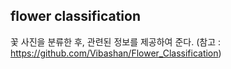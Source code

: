 ## flower classification

꽃 사진을 분류한 후, 관련된 정보를 제공하여 준다.
(참고 : https://github.com/Vibashan/Flower_Classification)
